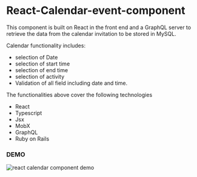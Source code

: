 # React-Calendar-event-component
This component is built on React in the front end and a GraphQL server to retrieve the data from the calendar invitation to be  stored in MySQL.

Calendar functionality includes:

- selection of Date
- selection of start time
- selection of end time
- selection of activity
- Validation of all field including date and time.


The functionalities above cover the following technologies

- React
- Typescript
- Jsx
- MobX
- GraphQL
- Ruby on Rails


### DEMO

![react calendar component demo](https://user-images.githubusercontent.com/18531035/28682245-275de36c-72ca-11e7-8f1a-599de4e56d0e.gif)






